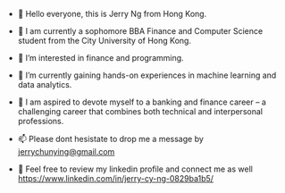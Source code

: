 - 👋 Hello everyone, this is Jerry Ng from Hong Kong. 

- 🏫 I am currently a sophomore BBA Finance and Computer Science student from the City University of Hong Kong. 

- 👀 I’m interested in finance and programming. 

- 🌱 I’m currently gaining hands-on experiences in machine learning and data analytics. 

- 💼 I am aspired to devote myself to a banking and finance career – a challenging career that combines both technical and interpersonal professions. 

- 📫 Please dont hesistate to drop me a message by jerrychunying@gmail.com
     
- 📝 Feel free to review my linkedin profile and connect me as well 
      https://www.linkedin.com/in/jerry-cy-ng-0829ba1b5/



<!---
jerrycyng/jerrycyng is a ✨ special ✨ repository because its `README.md` (this file) appears on your GitHub profile.
You can click the Preview link to take a look at your changes.
--->
